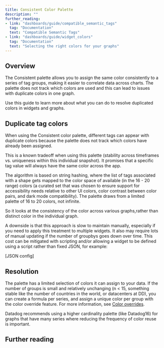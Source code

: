 ```yaml
---
title: Consistent Color Palette
description: ""
further_reading:
- link: "dashboards/guide/compatible_semantic_tags"
  tag: "Documentation"
  text: "Compatible Semantic Tags"
- link: "dashboards/guide/widget_colors"
  tag: "Documentation"
  text: "Selecting the right colors for your graphs"
---
```


## Overview

The Consistent palette allows you to assign the same color consistently to a series of tag groups, making it easier to correlate data across charts. The palette does not track which colors are used and this can lead to issues with duplicate colors in one graph.

Use this guide to learn more about what you can do to resolve duplicated colors in widgets and graphs.

## Duplicate tag colors

When using the Consistent color palette, different tags can appear with duplicate colors because the palette does not track which colors have already been assigned.

This is a known tradeoff when using this palette (stability across timeframes vs. uniqueness within this individual snapshot). It promises that a specific tag value will always have the same color across the app.

The algorithm is based on string hashing, where the list of tags associated with a shape gets mapped to the color space of available (in the 16 - 20 range) colors (a curated set that was chosen to ensure support for accessibility needs relative to other UI colors, color contrast between color pairs, and dark mode compatibility).  The palette draws from a limited palette of 16 to 20 colors, not infinite.

So it looks at the consistency of the color across various graphs,rather than distinct color in the individual graph.

A downside is that this approach is slow to maintain manually, especially if you need to apply this treatment to multiple widgets. It also may require lots of manual updating if the number of groupbys goes down over time. This cost can be mitigated with scripting and/or allowing a widget to be defined using a script rather than fixed JSON, for example:

[JSON config]

## Resolution

The palette has a limited selection of colors it can assign to your data. If the number of groups is small and relatively unchanging (n < 15, something stable like the number of countries in the world, or datacenters at DD), you can create a formula per series, and assign a unique color per group with the color override feature. For more information, see [Color overrides][1].

Datadog recommends using a higher cardinality palette (like Datadog16) for graphs that have many series where reducing the frequency of color reuse is important.



## Further reading

[1]: https://docs.datadoghq.com/dashboards/guide/widget_colors/#color-overrides